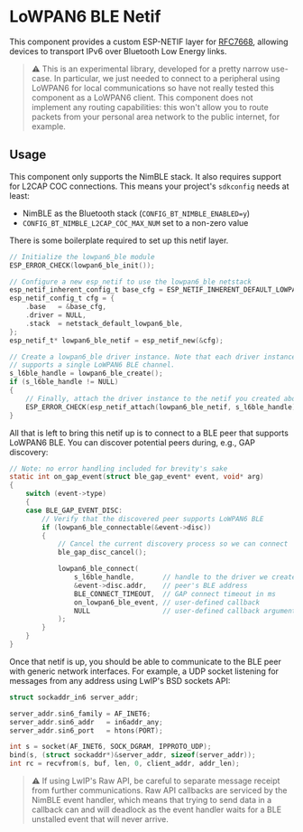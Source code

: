 # LoWPAN6 BLE Netif

This component provides a custom ESP-NETIF layer for
[RFC7668](https://datatracker.ietf.org/doc/html/rfc7668), allowing devices to
transport IPv6 over Bluetooth Low Energy links.

> :warning: This is an experimental library, developed for a pretty narrow
> use-case. In particular, we just needed to connect to a peripheral using
> LoWPAN6 for local communications so have not really tested this component as
> a LoWPAN6 client. This component does not implement any routing capabilities:
> this won't allow you to route packets from your personal area network to the
> public internet, for example.

## Usage

This component only supports the NimBLE stack. It also requires support for
L2CAP COC connections. This means your project's `sdkconfig` needs at least:
* NimBLE as the Bluetooth stack (`CONFIG_BT_NIMBLE_ENABLED=y`)
* `CONFIG_BT_NIMBLE_L2CAP_COC_MAX_NUM` set to a non-zero value

There is some boilerplate required to set up this netif layer.
```c
// Initialize the lowpan6_ble module
ESP_ERROR_CHECK(lowpan6_ble_init());

// Configure a new esp_netif to use the lowpan6_ble netstack
esp_netif_inherent_config_t base_cfg = ESP_NETIF_INHERENT_DEFAULT_LOWPAN6_BLE();
esp_netif_config_t cfg = {
    .base   = &base_cfg,
    .driver = NULL,
    .stack  = netstack_default_lowpan6_ble,
};
esp_netif_t* lowpan6_ble_netif = esp_netif_new(&cfg);

// Create a lowpan6_ble driver instance. Note that each driver instance only
// supports a single LoWPAN6 BLE channel.
s_l6ble_handle = lowpan6_ble_create();
if (s_l6ble_handle != NULL)
{
    // Finally, attach the driver instance to the netif you created above.
    ESP_ERROR_CHECK(esp_netif_attach(lowpan6_ble_netif, s_l6ble_handle));
}
```

All that is left to bring this netif up is to connect to a BLE peer that
supports LoWPAN6 BLE. You can discover potential peers during, e.g., GAP discovery:

```c
// Note: no error handling included for brevity's sake
static int on_gap_event(struct ble_gap_event* event, void* arg)
{
    switch (event->type)
    {
    case BLE_GAP_EVENT_DISC:
        // Verify that the discovered peer supports LoWPAN6 BLE
        if (lowpan6_ble_connectable(&event->disc))
        {
            // Cancel the current discovery process so we can connect
            ble_gap_disc_cancel();

            lowpan6_ble_connect(
                s_l6ble_handle,       // handle to the driver we created above
                &event->disc.addr,    // peer's BLE address
                BLE_CONNECT_TIMEOUT,  // GAP connect timeout in ms
                on_lowpan6_ble_event, // user-defined callback
                NULL                  // user-defined callback argument
            );
        }
    }
}
```

Once that netif is up, you should be able to communicate to the BLE peer with
generic network interfaces. For example, a UDP socket listening for messages
from any address using LwIP's BSD sockets API:

```c
struct sockaddr_in6 server_addr;

server_addr.sin6_family = AF_INET6;
server_addr.sin6_addr   = in6addr_any;
server_addr.sin6_port   = htons(PORT);

int s = socket(AF_INET6, SOCK_DGRAM, IPPROTO_UDP);
bind(s, (struct sockaddr*)&server_addr, sizeof(server_addr));
int rc = recvfrom(s, buf, len, 0, client_addr, addr_len);
```

> :warning: If using LwIP's Raw API, be careful to separate message receipt
> from further communications. Raw API callbacks are serviced by the NimBLE
> event handler, which means that trying to send data in a callback can and
> will deadlock as the event handler waits for a BLE unstalled event that will
> never arrive.
